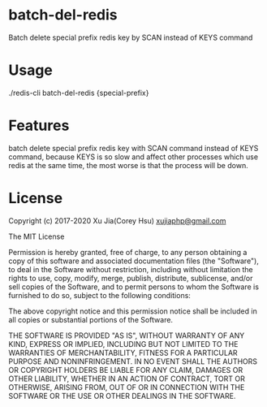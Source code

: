 # batch-del-redis
Batch delete special prefix redis key by SCAN instead of KEYS command

# Usage

./redis-cli batch-del-redis {special-prefix}

# Features

batch delete special prefix redis key with SCAN command instead of KEYS command, because KEYS is so slow and affect other processes which use redis at the same time, the most worse is that the process will be down.

# License

Copyright (c) 2017-2020 Xu Jia(Corey Hsu) <xujiaphp@gmail.com>

The MIT License

Permission is hereby granted, free of charge, to any person obtaining
a copy of this software and associated documentation files (the
"Software"), to deal in the Software without restriction, including
without limitation the rights to use, copy, modify, merge, publish,
distribute, sublicense, and/or sell copies of the Software, and to
permit persons to whom the Software is furnished to do so, subject to
the following conditions:

The above copyright notice and this permission notice shall be
included in all copies or substantial portions of the Software.

THE SOFTWARE IS PROVIDED "AS IS", WITHOUT WARRANTY OF ANY KIND,
EXPRESS OR IMPLIED, INCLUDING BUT NOT LIMITED TO THE WARRANTIES OF
MERCHANTABILITY, FITNESS FOR A PARTICULAR PURPOSE AND
NONINFRINGEMENT. IN NO EVENT SHALL THE AUTHORS OR COPYRIGHT HOLDERS BE
LIABLE FOR ANY CLAIM, DAMAGES OR OTHER LIABILITY, WHETHER IN AN ACTION
OF CONTRACT, TORT OR OTHERWISE, ARISING FROM, OUT OF OR IN CONNECTION
WITH THE SOFTWARE OR THE USE OR OTHER DEALINGS IN THE SOFTWARE.
